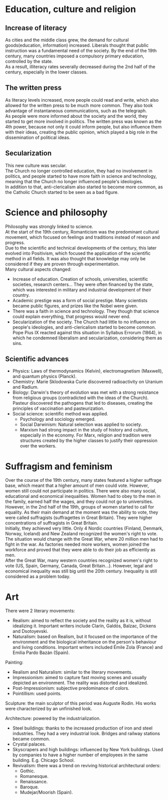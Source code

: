 # Education, culture and religion

## Increase of literacy
As cities and the middle class grew, the demand for cultural goods(education, information) increased.
Liberals thought that public instruction was a fundamental need of the society. By the end of the 19th century, many countries imposed a compulsory primary education, controlled by the state.  
As a result, illiteracy rates severally decreased during the 2nd half of the century, especially in the lower classes.

## The written press
As literacy levels increased, more people could read and write, which also allowed for the written press to be much more common. They also took advantage of instantaneous communications, such as the telegraph.  
As people were more informed about the society and the world, they started to get more involved in politics. The written press was known as the 4th power, because not only it could inform people, but also influence them with their ideas, creating the public opinion, which played a big role in the dissemination of political ideas.

## Secularization
This new culture was secular.  
The Church no longer controlled education, they had no involvement in politics, and people started to have more faith in science and technology, meaning that the Church no longer influenced people's ideologies.  
In addition to that, anti-clericalism also started to become more common, as the Catholic Church started to be seen as a bad figure.

# Science and philosophy
Philosophy was strongly linked to science.  
At the start of the 19th century, Romanticism was the predominant cultural movement, which focused on feelings and traditions instead of reason and progress.  
Due to the scientific and technical developments of the century, this later evolved into Positivism, which focused the application of the scientific method in all fields. It was also thought that knowledge may only be considered if they are proven through experimentation.  
Many cultural aspects changed:
- Increase of education. Creation of schools, universities, scientific societies, research centers... They were often financed by the state, which was interested in military and industrial development of their country.
- Academic prestige was a form of social prestige. Many scientists became public figures, and prizes like the Nobel were given.
- There was a faith in science and technology. They though that science could explain everything, that progress would never end.
- Secularization of the society. The Church had little to no influence on people's ideologies, and anti-clericalism started to become common. Pope Pius IX reacted against this situation in Syllabus Errorum (1864), in which he condemned liberalism and secularization, considering them as sins.

## Scientific advances
- Physics: Laws of thermodynamics (Kelvin), electromagnetism (Maxwell), and quantum physics (Planck).
- Chemistry: Marie Sklodowska Curie discovered radioactivity on Uranium and Radium.
- Biology: Darwin's theory of evolution was met with a strong resistance from religious groups (contradicted with the ideas of the Church). Pasteur discovered the pathogens that led to diseases, creating the principles of vaccination and pasteurization.
- Social science: scientific method was applied.
    - Psychology and sociology emerged.
    - Social Darwinism: Natural selection was applied to society.
    - Marxism had strong impact in the study of history and culture, especially in the economy. For Marx, religion and tradition were structures created by the higher classes to justify their oppression over the workers.

# Suffragism and feminism
Over the course of the 19th century, many states featured a higher suffrage base, which meant that a higher amount of men could vote. However, women still could not participate in politics. There were also many social, educational and economical inequalities. Women had to obey to the men in the family, earned half the wages, and they could not go to universities.  
However, in the 2nd half of the 19th, groups of women started to call for equality. As their main demand at the moment was the ability to vote, they were called suffragists (suffragettes in Great Britain). They were higher concentrations of suffragists in Great Britain.  
Initially, they achieved very little. Only 4 Nordic countries (Finland, Denmark, Norway, Iceland) and New Zealand recognized the women's right to vote.  
The situation would change with the Great War, where 20 million men had to fight in the war. As factories needed more workers, women joined the workforce and proved that they were able to do their job as efficiently as men.  
After the Great War, many western countries recognized women's right to vote (US, Spain, Germany, Canada, Great Britain...). However, legal and economical inequality was still big until the 20th century. Inequality is still considered as a problem today.

# Art

There were 2 literary movements:
- Realism: aimed to reflect the society and the reality as it is, without idealizing it. Important writers include Clarín, Galdós, Balzac, Dickens and Dsotoyevski.
- Naturalism: based on Realism, but it focused on the importance of the environment and the biological inheritance on the person's behaviour and living conditions. Important writers included Émile Zola (France) and Emilia Pardo Bazán (Spain).

Painting:
- Realism and Naturalism: similar to the literary movements.
- Impressionism: aimed to capture fast moving scenes and usually depicted an environment. The reality was distorted and idealized.
- Post-Impressionism: subjective predominance of colors.
- Pointillism: used points.

Sculpture: the main sculptor of this period was Auguste Rodin. His works were characterized by an unfinished look.

Architecture: powered by the industrialization.
- Steel buildings: thanks to the increased production of iron and steel industries. They had a very industrial look. Bridges and railway stations became common.
- Crystal palaces.
- Skyscrapers and high buildings: influenced by New York buildings. Used by companies to have a higher number of employees in the same building. E.g. Chicago School.
- Revivalism: there was a trend on reviving historical architectural orders:
    - Gothic.
    - Romanesque.
    - Renaissance.
    - Baroque.
    - Mudejar/Moorish (Spain).
